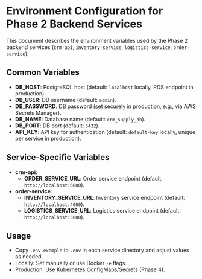 # Environment Configuration for Phase 2 Backend Services

This document describes the environment variables used by the Phase 2 backend services (`crm-api`, `inventory-service`, `logistics-service`, `order-service`).

## Common Variables
- **DB_HOST**: PostgreSQL host (default: `localhost` locally, RDS endpoint in production).
- **DB_USER**: DB username (default: `admin`).
- **DB_PASSWORD**: DB password (set securely in production, e.g., via AWS Secrets Manager).
- **DB_NAME**: Database name (default: `crm_supply_db`).
- **DB_PORT**: DB port (default: `5432`).
- **API_KEY**: API key for authentication (default: `default-key` locally, unique per service in production).

## Service-Specific Variables
- **crm-api**:
  - **ORDER_SERVICE_URL**: Order service endpoint (default: `http://localhost:6000`).
- **order-service**:
  - **INVENTORY_SERVICE_URL**: Inventory service endpoint (default: `http://localhost:4000`).
  - **LOGISTICS_SERVICE_URL**: Logistics service endpoint (default: `http://localhost:5000`).

## Usage
- Copy `.env.example` to `.env` in each service directory and adjust values as needed.
- Locally: Set manually or use Docker `-e` flags.
- Production: Use Kubernetes ConfigMaps/Secrets (Phase 4).
